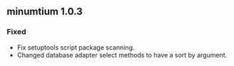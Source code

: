 ## minumtium 1.0.3
### Fixed
- Fix setuptools script package scanning.
- Changed database adapter select methods to have a sort by argument.